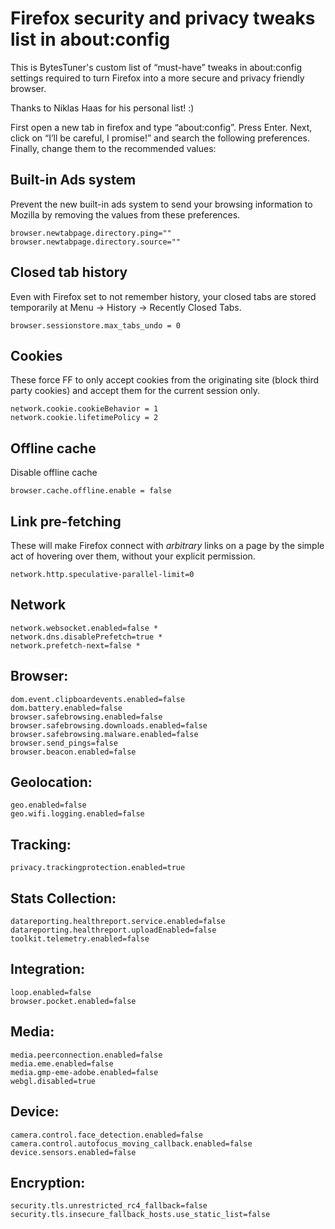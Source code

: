 # Firefox security and privacy tweaks list in about:config

This is BytesTuner's custom list of “must-have” tweaks in about:config settings required to turn Firefox into a more secure and privacy friendly browser.

Thanks to Niklas Haas for his personal list! :)

First open a new tab in firefox and type “about:config”. Press Enter. Next, click on “I’ll be careful, I promise!” and search the following preferences. Finally, change them to the recommended values:

## Built-in Ads system

Prevent the new built-in ads system to send your browsing information to Mozilla by removing the values from these preferences.

```
browser.newtabpage.directory.ping=""
browser.newtabpage.directory.source=""
```

## Closed tab history

Even with Firefox set to not remember history, your closed tabs are stored temporarily at Menu -> History -> Recently Closed Tabs.

```
browser.sessionstore.max_tabs_undo = 0
```

## Cookies

These force FF to only accept cookies from the originating site (block third party cookies) and accept them for the current session only.

```
network.cookie.cookieBehavior = 1
network.cookie.lifetimePolicy = 2
```
## Offline cache

Disable offline cache

```
browser.cache.offline.enable = false
```

## Link pre-fetching

These will make Firefox connect with *arbitrary* links on a page by the simple act of hovering over them, without your explicit permission.

```
network.http.speculative-parallel-limit=0
```

## Network

```
network.websocket.enabled=false *
network.dns.disablePrefetch=true *
network.prefetch-next=false *
```

## Browser:

```
dom.event.clipboardevents.enabled=false
dom.battery.enabled=false
browser.safebrowsing.enabled=false
browser.safebrowsing.downloads.enabled=false
browser.safebrowsing.malware.enabled=false
browser.send_pings=false
browser.beacon.enabled=false
```

## Geolocation:

```
geo.enabled=false
geo.wifi.logging.enabled=false
```

## Tracking:

```
privacy.trackingprotection.enabled=true
```

## Stats Collection:

```
datareporting.healthreport.service.enabled=false
datareporting.healthreport.uploadEnabled=false
toolkit.telemetry.enabled=false
```

## Integration:

```
loop.enabled=false
browser.pocket.enabled=false
```

## Media:

```
media.peerconnection.enabled=false
media.eme.enabled=false
media.gmp-eme-adobe.enabled=false
webgl.disabled=true
```

## Device:

```
camera.control.face_detection.enabled=false
camera.control.autofocus_moving_callback.enabled=false
device.sensors.enabled=false
```

## Encryption:

```
security.tls.unrestricted_rc4_fallback=false
security.tls.insecure_fallback_hosts.use_static_list=false
```

 
